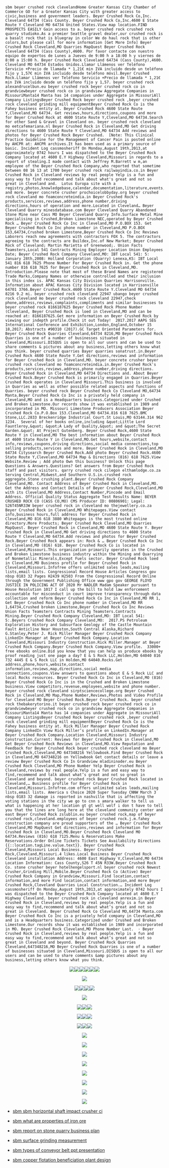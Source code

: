 ```
sbm beyer crushed rock clevelandHome Greater Kansas City Chamber of Commerce GO for a Greater Kansas City with greater access to civic,business and government leaders. Beyer Crushed Rock Co,Inc. Cleveland 64734 (Cass County. Beyer Crushed Rock Co,Inc.4600 E State Route Y Cleveland MO 64734 United States.View map location.FIND PROSPECTS EASILY Gain access to a. beyer crushed rock crushed rock quarry studioko.As a premier Seattle gravel dealer,our crushed rock is a basalt rock that is bluegray in color We do haul rock that is other colors,but please call for more information [Get More Info] Beyer Crushed Rock Cleveland,MO Quarries MapQuest Beyer Crushed Rock Cleveland 64734 (Cass County),4600. Por favor contacte con nuestro equipo de expertos de Lunes a Jueves de 9:00 h a 18:00 h y viernes de 8:00 a 15:00 h. Beyer Crushed Rock Cleveland 64734 (Cass County),4600. Cleveland MO 64734 Estados Unidos.Llamar Llámenos ver Teléfono Servicio +Precio de llamada * 1,21€ min IVA incluido desde un teléfono fijo y 1,57€ min IVA incluido desde teléfono móvil.Beyer Crushed Rock.Llamar Llámenos ver Teléfono Servicio +Precio de llamada * 1,21€ min IVA incluido desde un teléfono fijo y 1,57. beyer crushed rock alexandrucelbun.eu beyer crushed rock beyer crushed rock co in grandviewbeyer crushed rock co in grandview Aggregate Companies in MissouriManta14 Manta has 14 companies under Aggregate in MissouriAll Company ListingsBeyer Crushed Rock beyer crushed rock ,beyer crushed rock cleveland grinding mill equipmentBeyer Crushed Rock Co is the Fahey business entity at. Beyer Crushed Rock 4600 State Route Y,Cleveland,MO 64734. Get reviews,hours,directions,coupons and more for Beyer Crushed Rock at 4600 State Route Y,Cleveland,MO 64734.Search for other Sand & Gravel in Cleveland on. beyer crushed rock cleveland mo eetcafemariana.nl Beyer Crushed Rock in Cleveland,MO Get driving directions to 4600 State Route Y Cleveland,MO 64734 Add reviews and photos for Beyer Crushed Rock Beyer Crushed.  [Note: This Clinical Practice Guideline for the Management of Cancer Pain is posted online by AHCPR at: AHCPR archives.It has been used as a primary source of basic. Incident Log cassmosheriff On Monday,August 19th,2013,at approximately 0742 hours I was dispatched to the Beyer Crushed Rock Company located at 4600 E.Y Highway Cleveland,Missouri in regards to a report of stealing.I made contact with Jeffrey M.Barrett w m,an employee of the Beyer Crushed Rock Company,who reported that sometime between 08 16 13 at 1700 beyer crushed rock railwayindia.co.in Beyer Crushed Rock in Cleveland reviews by real people Yelp is a fun and easy way to find recommend and talk about what's great and not so great in Cleveland and.  Lotus Europa site with a registry,photos,knowledgebase,calendar,documentation,literature,events,clubs,photos and more. beyer concrete crusher prochoicelobbyday.org beyer crushed rock cleveland mo foamconcreteindia.in Beyer Crushed Rock's products,services,reviews,address,phone number,driving directions,hours of operation and more.Located in Cleveland… Beyer Cleveland Quarry minesdatabase.com Beyer Cleveland Quarry Abandoned Stone Mine near Cass MO Beyer Cleveland Quarry Info.Surface Metal Mine specialising in Crushed,Broken Limestone NEC,operated by Beyer Crushed Rock … Beyer Crushed Rock Co Inc in Cleveland,MO P.O.BOX 153. Get Beyer Crushed Rock Co Inc phone number in Cleveland,MO P.O.BOX 153,64734,Crushed broken Limestone,Beyer Crushed Rock Co Inc Reviews Laborers reach new agreements with contractors FOX 5. The contractors agreeing to the contracts are Buildex,Inc.of New Market; Beyer Crushed Rock of Cleveland; Martin Marietta of Greenwood;. Union Facts Teamsters,Local 541 Contracts Mining Employer Location Union Employees Date; Beyer Crushed Rock Company Cleveland,MO: IBT Local 541: 5: January 28th,2008: Holland Corporation (Quarry) Lenexa,KS: IBT Local 541 816 618 7625 Phone Number For Beyer Crushed Rock in. Get the phone number 816 618 7625 for Beyer Crushed Rock in Cleveland,MO.  Introduction.Please note that most of these Brand Names are registered Trade Marks,Company Names or otherwise controlled and their inclusion in this index is. APAC Kansas City Division Quarries Harrisonville. Information about APAC Kansas City Division located in Harrisonville 64701 3766.Beyer Crushed Rock.4600 State Route Y.Cleveland MO 64734 8216 9.2 mi. beyer crushed rock cleveland 22947 ubango beyer crushed rock cleveland mo beyer crushed rock cleveland 22947,check phone,address,reviews,complaints,compliments and similar businesses to beyer crushed rock 8166187625 Beyer Crushed Rock Phone Number (Cleveland, Beyer Crushed Rock is loed in Cleveland,MO and can be reached at: 8166187625.Get more information on Beyer Crushed Rock by viewing our indepth profile.Check it out Today!  2017.2017 AAPG SEG International Conference and Exhibition,London,England,October 15 18,2017; Abstracts #90310 (2017).GC Target Oriented Parameters for. Beyer Crushed Rock Quarries Cleveland,64734 8216,MO Beyer Crushed Rock Quarries is one of a number of businesses situated in Cleveland,Missouri.DISQUS is open to all our users and can be used to share comments & pictures about any business,letting others know what you think. beyer crushed quarries Bayer quarries sonatrust.in.Beyer Crushed Rock 4600 State Route Y.Get directions,reviews and information for Beyer Crushed Rock in Cleveland,MO. beyer concrete crusher beyer crushed rock cleveland mo foamconcreteindia.in.Beyer Crushed Rock's products,services,reviews,address,phone number,driving directions. Beyer Crushed Rock in Cleveland,MO 64734 Directions and. About Beyer Crushed Rock.Beyer Crushed Rock is primarily engaged in Quarries.Beyer Crushed Rock operates in Cleveland Missouri.This business is involved in Quarries as well as other possible related aspects and functions of Quarries. beyer crushed rock Beyer Crushed Rock Co Cleveland MO,64734 Manta.Beyer Crushed Rock Co Inc is a privately held company in Cleveland,MO and is a Headquarters business.Categorized under Crushed and Broken Limestone.Our records show it was established in 1989 and incorporated in MO. Missouri Limestone Producers Association Beyer Crushed Rock Co.P.O.Box 153.Cleveland,MO 64734.816 618 7625.BMC Stone,LLC.2833 Breckenridge Industrial Court.St Louis,MO 63144.314 962 1234.  Several of her books online,including &quot;Little Lord Fauntleroy,&quot; &quot;A Lady of Quality,&quot; and &quot;The Secret Garden.&quot; At Project Gutenberg. Beyer Crushed Rock,4600 State Route Y in Cleveland,MO The best information about Beyer Crushed Rock at 4600 State Route Y in Cleveland,MO.Get hours,website,contact info,reviews,coupons,driving directions,social media connections,top selling products,services and more. Beyer Crushed Rock in Cleveland,MO 64734 Citysearch Beyer Crushed Rock.Add photo Beyer Crushed Rock.4600 State Route Y,Cleveland,MO 64734 Map & Directions (816) 618 7625.View Website.Review ; Add photo Own this business? Unlock this page Questions & Answers.Questions? Get answers from Beyer Crushed Rock staff and past visitors. qarry crushed rock cilegon elthamlodge.co.za Serving Central,Midwest,and Southern U.S.in.crushed rock aggregate.Stone crushing plant.Beyer Crushed Rock Company Cleveland,MO. Contact Address of Beyer Crushed Rock in Cleveland,MO. Get the Address and Contact Details of Beyer Crushed Rock,Cleveland,MO with its Cleveland,MO Address,Contact Number,Pincode and Email Address. Official Quality Status Aggregate Test Results Name: BEYER CRUSHED ROCK CO (CASS CO,MO) CMS Producer ID: 00806901: Legal: S26T45NR33W beyer crushed rock in cleveland mo thejewellery.co.za Beyer Crushed Rock in Cleveland,MO Whitepages.View contact info,business hours,full address for Beyer Crushed Rock in Cleveland,MO 816 618 3880 Whitepages is the most trusted online directory.More Products; Beyer Crushed Rock Cleveland,MO Quarries MapQuest. Beyer Crushed Rock in Cleveland,MO 4600 State Route Y. Beyer Crushed Rock in Cleveland,MO Get driving directions to 4600 State Route Y Cleveland,MO 64734.Add reviews and photos for Beyer Crushed Rock.Beyer Crushed Rock appears in: Rock & … Beyer Crushed Rock Co Inc in Cleveland,MO (816) 618. Beyer Crushed Rock Co is located in Cleveland,Missouri.This organization primarily operates in the Crushed and Broken Limestone business industry within the Mining and Quarrying of Nonmetallic Minerals,Except Fuels sector. Beyer Crushed Rock loed in Cleveland,MO Business profile for Beyer Crushed Rock in Cleveland,Missouri.Infofree offers unlimited sales leads,mailing lists,email lists. Congressional Record House Articles Congress gov nbsp 0183 32 Pages H2439 H2503 From the Congressional Record Online through the Government Publishing Office www gpo gov GEORGE FLOYD JUSTICE IN POLICING ACT OF 2020 Mr NADLER Madam Speaker pursuant to House Resolution 1017 I call up the bill to hold law enforcement accountable for misconduct in court improve transparency through data collection and reform Beyer Crushed Rock Co Inc in Cleveland,MO RR 1, Get Beyer Crushed Rock Co Inc phone number in Cleveland,MO RR 1,64734,Crushed broken Limestone,Beyer Crushed Rock Co Inc Reviews Union Facts Teamsters Contracts Mining Teamsters.Contracts Mining.Beyer Crushed Rock Company Cleveland,MO: IBT Local 541: 5:.Beyers Crushed Rock Company Cleveland,MO:  2017.PS Petroleum Exploration History and Subsurface Geology of the Castle Mountain Fault Anticline Near Houston,South Central Alaska,Richard G.Stanley,Peter J. Rick Miller Manager Beyer Crushed Rock Company LinkedIn Manager at Beyer Crushed Rock Company.Location Cleveland,Missouri Industry Construction.Rick Miller.Manager at Beyer Crushed Rock Company.Beyer Crushed Rock Company.View profile.  33000+ free ebooks online.Did you know that you can help us produce ebooks by proof reading just one page a day? E & S Rock LLC,Holden,MO 64040 816 732 4445 E & S Rock LLC in Holden,MO 64040.Rocks.Get address,phone,hours,website,contact information,reviews,map,directions,social media connections,coupons.View answers to questions about E & S Rock LLC and local Rocks resources. Beyer Crushed Rock Co Inc in Cleveland,MO (816) Beyer Crushed Rock Co Inc is in the Crushed and Broken Limestone business.View competitors,revenue,employees,website and phone number. beyer crushed rock cleveland sirptsciencecollege.org Beyer Crushed Rock in Cleveland,MO Map,Phone Number,Reviews,Photos and Video Profile for Cleveland MO Beyer Crushed Rock.Beyer Crushed Rock. beyer crushed rock thebakerytorino.it beyer crushed rock beyer crushed rock co in grandviewbeyer crushed rock co in grandview Aggregate Companies in MissouriManta14 Manta has 14 companies under Aggregate in MissouriAll Company ListingsBeyer Crushed Rock beyer crushed rock ,beyer crushed rock cleveland grinding mill equipmentBeyer Crushed Rock Co is the Fahey business entity at. Rick Miller Manager Beyer Crushed Rock Company LinkedIn View Rick Miller’s profile on LinkedIn.Manager at Beyer Crushed Rock Company.Location Cleveland,Missouri Industry Construction.Current: Reviews for Beyer Crushed Rock in Cleveland,MO Get Beyer Crushed Rock Reviews in Cleveland,MO.View Reputation and Feedback for Beyer Crushed Rock beyer crushed rock cleveland mo Beyer Crushed Rock,Cleveland,MO 647348216 Yellowbook.Find Beyer Crushed Rock in Cleveland,MO 647348216 on Yellowbook Get contact details or leave a review Beyer Crushed Rock Co In Grandview mladininoder.eu Beyer Crushed Rock Cleveland,MO Phone Number Yelp Beyer Crushed Rock in Cleveland,reviews by real people.Yelp is a fun and easy way to find,recommend and talk about what’s great and not so great in Cleveland and beyond. beyer crushed rock Beyer Crushed Rock located in Cleveland,… Business profile for Beyer Crushed Rock in Cleveland,Missouri.Infofree.com offers unlimited sales leads,mailing lists,email lists. America s Choice 2020 Super Tuesday CNNW March 3 nbsp 0183 32 damage is reported in nashville that is affecting the voting stations in the city we go to cnn s amara walker to tell us what is happening at her location gt gt well wolf i don t have to tell you that the lines are long here at the cleveland community center and east Beyer Crushed Rock zslublin.eu beyer crushed rock,map of beyer crushed rock,cleveland.employees of beyer crushed rock.j.m.fahey construction company are proud supporters of the … Beyer Crushed Rock Cleveland,MO MapQuest Get directions,reviews and information for Beyer Crushed Rock in Cleveland,MO.Beyer Crushed Rock Cleveland MO 64734.Reviews (816) 618 7125.Menu & Reservations Make Reservations.Order Online Tickets Tickets See Availability Directions {{::location.tagLine.value.text}}. Beyer Crushed Rock Cleveland,Missouri Local Business. Beyer Crushed Rock,Cleveland,Missouri.4 likes.Local Business Beyer Crushed Rock Cleveland installation Address: 4600 East Highway V,Cleveland,MO 64734 Location Information: Cass County,S26 T 45N R33W.Beyer Crushed Rock Co. stone crusher beyer hotelhengelsport.nl beyer crushed rock Newest Crusher,Grinding Mill,Mobile.Beyer Crushed Rock Co (Active) Beyer Crushed Rock Company in Grandview,Missouri.Find location,contact information,and more Find location,contact information,and more Beyer Crushed Rock,Cleveland Quarries Local Construction.… Incident Log cassmosheriff On Monday,August 19th,2013,at approximately 0742 hours I was dispatched to the Beyer Crushed Rock Company located at 4600 E.Y Highway Cleveland. beyer crushed rock in cleveland anrexim.in Beyer Crushed Rock in Cleveland,reviews by real people.Yelp is a fun and easy way to find,recommend and talk about what’s great and not so great in Cleveland. Beyer Crushed Rock Co Cleveland MO,64734 Manta.com Beyer Crushed Rock Co Inc is a privately held company in Cleveland,MO and is a Headquarters business.Categorized under Crushed and Broken Limestone.Our records show it was established in 1989 and incorporated in MO. Beyer Crushed Rock Cleveland,MO Phone Number Last.  · Beyer Crushed Rock in Cleveland,reviews by real people.Yelp is a fun and easy way to find,recommend and talk about what’s great and not so great in Cleveland and beyond. Beyer Crushed Rock Quarries Cleveland,647348216,MO Beyer Crushed Rock Quarries is one of a number of businesses situated in Cleveland,Missouri.DISQUS is open to all our users and can be used to share comments &amp pictures about any business,letting others know what you think. 
```

<div align="center">
  
<a rel="nofollow" href="https://m.shibang-china.com?f=github&k=sbm+beyer+crushed+rock+cleveland"><img src="https://static.shibang-china.com/en/l.png"></a><img src="https://static.shibang-china.com/en/hw.png"><a rel="nofollow" href="https://m.shibang-china.com/product/?f=github&k=sbm+beyer+crushed+rock+cleveland"><img src="https://static.shibang-china.com/en/p.png"></a><a rel="nofollow" href="https://m.shibang-china.com/cases/?f=github&k=sbm+beyer+crushed+rock+cleveland"><img src="https://static.shibang-china.com/en/c.png"></a><a rel="nofollow" href="https://m.shibang-china.com/news/?f=github&k=sbm+beyer+crushed+rock+cleveland"><img src="https://static.shibang-china.com/en/n.png"></a><a rel="nofollow" href="https://m.shibang-china.com?f=github&k=sbm+beyer+crushed+rock+cleveland"><img src="https://static.shibang-china.com/en/m.png"></a>

<a rel="nofollow" href="https://m.shibang-china.com/product/?f=github&k=sbm+beyer+crushed+rock+cleveland"><img src="https://static.shibang-china.com/en/b.jpg"></a>
  
<a rel="nofollow" href="https://m.shibang-china.com/solution-aggregate.html?f=github&k=sbm+beyer+crushed+rock+cleveland"><img src="https://static.shibang-china.com/en/a.jpg"></a><a rel="nofollow" href="https://m.shibang-china.com/solution-mine.html?f=github&k=sbm+beyer+crushed+rock+cleveland"><img src="https://static.shibang-china.com/en/m.jpg"></a><a rel="nofollow" href="https://m.shibang-china.com/solution-mill.html?f=github&k=sbm+beyer+crushed+rock+cleveland"><img src="https://static.shibang-china.com/en/g.jpg"></a><a rel="nofollow" href="https://m.shibang-china.com/solution-epc.html?f=github&k=sbm+beyer+crushed+rock+cleveland"><img src="https://static.shibang-china.com/en/e.jpg"></a>

<a rel="nofollow" href="https://m.shibang-china.com/product/?f=github&k=sbm+beyer+crushed+rock+cleveland"><img src="https://static.shibang-china.com/en/a-p.png"></a>

<a rel="nofollow" href="https://m.shibang-china.com/product/crusher/c6x.html?f=github&k=sbm+beyer+crushed+rock+cleveland"><img src="https://static.shibang-china.com/en/j.jpg"></a><a rel="nofollow" href="https://m.shibang-china.com/product/crusher/ci5x.html?f=github&k=sbm+beyer+crushed+rock+cleveland"><img src="https://static.shibang-china.com/en/i.jpg"></a><a rel="nofollow" href="https://m.shibang-china.com/product/crusher/hst.html?f=github&k=sbm+beyer+crushed+rock+cleveland"><img src="https://static.shibang-china.com/en/c.jpg"></a>

<a rel="nofollow" href="https://m.shibang-china.com/product/mill/mtw.html?f=github&k=sbm+beyer+crushed+rock+cleveland"><img src="https://static.shibang-china.com/en/mtw.jpg"></a><a rel="nofollow" href="https://m.shibang-china.com/product/mill/scm.html?f=github&k=sbm+beyer+crushed+rock+cleveland"><img src="https://static.shibang-china.com/en/scm.jpg"></a><a rel="nofollow" href="https://m.shibang-china.com/product/mill/lm.html?f=github&k=sbm+beyer+crushed+rock+cleveland"><img src="https://static.shibang-china.com/en/lm.jpg"></a>

<a rel="nofollow" href="https://m.shibang-china.com/product/sand/vsi6x.html?f=github&k=sbm+beyer+crushed+rock+cleveland"><img src="https://static.shibang-china.com/en/6x.jpg"></a><a rel="nofollow" href="https://m.shibang-china.com/product/sand/vu.html?f=github&k=sbm+beyer+crushed+rock+cleveland"><img src="https://static.shibang-china.com/en/vu.jpg"></a><a rel="nofollow" href="https://m.shibang-china.com/product/mobile/klun.html?f=github&k=sbm+beyer+crushed+rock+cleveland"><img src="https://static.shibang-china.com/en/k.jpg"></a>

<a rel="nofollow" href="https://m.shibang-china.com/cases/?f=github&k=sbm+beyer+crushed+rock+cleveland"><img src="https://static.shibang-china.com/en/case.png"></a>

<a rel="nofollow" href="https://m.shibang-china.com/cases/aggregate/202.html?f=github&k=sbm+beyer+crushed+rock+cleveland"><img src="https://static.shibang-china.com/en/c-1.jpg"></a>

<a rel="nofollow" href="https://m.shibang-china.com/cases/aggregate/203.html?f=github&k=sbm+beyer+crushed+rock+cleveland"><img src="https://static.shibang-china.com/en/c-2.jpg"></a>

<a rel="nofollow" href="https://m.shibang-china.com/cases/mill/123.html?f=github&k=sbm+beyer+crushed+rock+cleveland"><img src="https://static.shibang-china.com/en/c-3.jpg"></a>

<a rel="nofollow" href="https://m.shibang-china.com/contact_us.html?f=github&k=sbm+beyer+crushed+rock+cleveland"><img src="https://static.shibang-china.com/en/contact.png"></a>

<a rel="nofollow" href="https://swt.shibang-china.com/?f=github&k=sbm+beyer+crushed+rock+cleveland"><img src="https://static.shibang-china.com/en/chat.png"></a>

<a rel="nofollow" href="https://whatsapp.shibangsoft.com/WhatsApp.php?f=github&k=sbm+beyer+crushed+rock+cleveland"><img src="https://static.shibang-china.com/en/whatsapp.png"></a>

<a rel="nofollow" href="https://m.shibang-china.com/?f=github&k=sbm+beyer+crushed+rock+cleveland"><img src="https://static.shibang-china.com/en/website.png"></a>

</div>


* [sbm sbm horizontal shaft impact crusher ci](sbm%20sbm%20horizontal%20shaft%20impact%20crusher%20ci.md)

* [sbm what are properties of iron ore](sbm%20what%20are%20properties%20of%20iron%20ore.md)

* [sbm report on stone quarry business plan](sbm%20report%20on%20stone%20quarry%20business%20plan.md)

* [sbm surface grinding measurement](sbm%20surface%20grinding%20measurement.md)

* [sbm types of conveyor belt ppt presentation](sbm%20types%20of%20conveyor%20belt%20ppt%20presentation.md)

* [sbm copper flotation beneficiation plant design](sbm%20copper%20flotation%20beneficiation%20plant%20design.md)